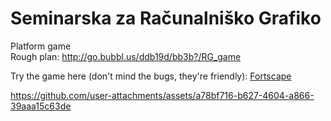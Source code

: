 # Seminarska za Računalniško Grafiko
Platform game  
Rough plan: http://go.bubbl.us/ddb19d/bb3b?/RG_game

Try the game here (don't mind the bugs, they're friendly): [Fortscape](https://streakyfly.github.io/rg-platform-game/)


https://github.com/user-attachments/assets/a78bf716-b627-4604-a866-39aaa15c63de
